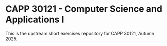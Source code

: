# CAPP 30121 - Computer Science and Applications I

This is the upstream short exercises repository for CAPP 30121, Autumn 2025.